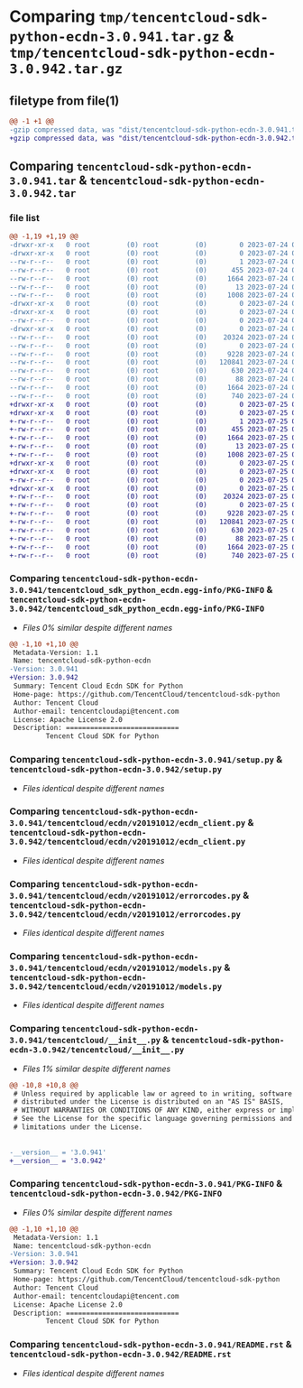 # Comparing `tmp/tencentcloud-sdk-python-ecdn-3.0.941.tar.gz` & `tmp/tencentcloud-sdk-python-ecdn-3.0.942.tar.gz`

## filetype from file(1)

```diff
@@ -1 +1 @@
-gzip compressed data, was "dist/tencentcloud-sdk-python-ecdn-3.0.941.tar", last modified: Mon Jul 24 00:36:24 2023, max compression
+gzip compressed data, was "dist/tencentcloud-sdk-python-ecdn-3.0.942.tar", last modified: Tue Jul 25 04:17:31 2023, max compression
```

## Comparing `tencentcloud-sdk-python-ecdn-3.0.941.tar` & `tencentcloud-sdk-python-ecdn-3.0.942.tar`

### file list

```diff
@@ -1,19 +1,19 @@
-drwxr-xr-x   0 root         (0) root         (0)        0 2023-07-24 00:36:24.000000 tencentcloud-sdk-python-ecdn-3.0.941/
-drwxr-xr-x   0 root         (0) root         (0)        0 2023-07-24 00:36:24.000000 tencentcloud-sdk-python-ecdn-3.0.941/tencentcloud_sdk_python_ecdn.egg-info/
--rw-r--r--   0 root         (0) root         (0)        1 2023-07-24 00:36:24.000000 tencentcloud-sdk-python-ecdn-3.0.941/tencentcloud_sdk_python_ecdn.egg-info/dependency_links.txt
--rw-r--r--   0 root         (0) root         (0)      455 2023-07-24 00:36:24.000000 tencentcloud-sdk-python-ecdn-3.0.941/tencentcloud_sdk_python_ecdn.egg-info/SOURCES.txt
--rw-r--r--   0 root         (0) root         (0)     1664 2023-07-24 00:36:24.000000 tencentcloud-sdk-python-ecdn-3.0.941/tencentcloud_sdk_python_ecdn.egg-info/PKG-INFO
--rw-r--r--   0 root         (0) root         (0)       13 2023-07-24 00:36:24.000000 tencentcloud-sdk-python-ecdn-3.0.941/tencentcloud_sdk_python_ecdn.egg-info/top_level.txt
--rw-r--r--   0 root         (0) root         (0)     1008 2023-07-24 00:36:24.000000 tencentcloud-sdk-python-ecdn-3.0.941/setup.py
-drwxr-xr-x   0 root         (0) root         (0)        0 2023-07-24 00:36:24.000000 tencentcloud-sdk-python-ecdn-3.0.941/tencentcloud/
-drwxr-xr-x   0 root         (0) root         (0)        0 2023-07-24 00:36:24.000000 tencentcloud-sdk-python-ecdn-3.0.941/tencentcloud/ecdn/
--rw-r--r--   0 root         (0) root         (0)        0 2023-07-24 00:36:24.000000 tencentcloud-sdk-python-ecdn-3.0.941/tencentcloud/ecdn/__init__.py
-drwxr-xr-x   0 root         (0) root         (0)        0 2023-07-24 00:36:24.000000 tencentcloud-sdk-python-ecdn-3.0.941/tencentcloud/ecdn/v20191012/
--rw-r--r--   0 root         (0) root         (0)    20324 2023-07-24 00:36:24.000000 tencentcloud-sdk-python-ecdn-3.0.941/tencentcloud/ecdn/v20191012/ecdn_client.py
--rw-r--r--   0 root         (0) root         (0)        0 2023-07-24 00:36:24.000000 tencentcloud-sdk-python-ecdn-3.0.941/tencentcloud/ecdn/v20191012/__init__.py
--rw-r--r--   0 root         (0) root         (0)     9228 2023-07-24 00:36:24.000000 tencentcloud-sdk-python-ecdn-3.0.941/tencentcloud/ecdn/v20191012/errorcodes.py
--rw-r--r--   0 root         (0) root         (0)   120841 2023-07-24 00:36:24.000000 tencentcloud-sdk-python-ecdn-3.0.941/tencentcloud/ecdn/v20191012/models.py
--rw-r--r--   0 root         (0) root         (0)      630 2023-07-24 00:36:24.000000 tencentcloud-sdk-python-ecdn-3.0.941/tencentcloud/__init__.py
--rw-r--r--   0 root         (0) root         (0)       88 2023-07-24 00:36:24.000000 tencentcloud-sdk-python-ecdn-3.0.941/setup.cfg
--rw-r--r--   0 root         (0) root         (0)     1664 2023-07-24 00:36:24.000000 tencentcloud-sdk-python-ecdn-3.0.941/PKG-INFO
--rw-r--r--   0 root         (0) root         (0)      740 2023-07-24 00:36:24.000000 tencentcloud-sdk-python-ecdn-3.0.941/README.rst
+drwxr-xr-x   0 root         (0) root         (0)        0 2023-07-25 04:17:31.000000 tencentcloud-sdk-python-ecdn-3.0.942/
+drwxr-xr-x   0 root         (0) root         (0)        0 2023-07-25 04:17:31.000000 tencentcloud-sdk-python-ecdn-3.0.942/tencentcloud_sdk_python_ecdn.egg-info/
+-rw-r--r--   0 root         (0) root         (0)        1 2023-07-25 04:17:31.000000 tencentcloud-sdk-python-ecdn-3.0.942/tencentcloud_sdk_python_ecdn.egg-info/dependency_links.txt
+-rw-r--r--   0 root         (0) root         (0)      455 2023-07-25 04:17:31.000000 tencentcloud-sdk-python-ecdn-3.0.942/tencentcloud_sdk_python_ecdn.egg-info/SOURCES.txt
+-rw-r--r--   0 root         (0) root         (0)     1664 2023-07-25 04:17:31.000000 tencentcloud-sdk-python-ecdn-3.0.942/tencentcloud_sdk_python_ecdn.egg-info/PKG-INFO
+-rw-r--r--   0 root         (0) root         (0)       13 2023-07-25 04:17:31.000000 tencentcloud-sdk-python-ecdn-3.0.942/tencentcloud_sdk_python_ecdn.egg-info/top_level.txt
+-rw-r--r--   0 root         (0) root         (0)     1008 2023-07-25 04:17:30.000000 tencentcloud-sdk-python-ecdn-3.0.942/setup.py
+drwxr-xr-x   0 root         (0) root         (0)        0 2023-07-25 04:17:31.000000 tencentcloud-sdk-python-ecdn-3.0.942/tencentcloud/
+drwxr-xr-x   0 root         (0) root         (0)        0 2023-07-25 04:17:31.000000 tencentcloud-sdk-python-ecdn-3.0.942/tencentcloud/ecdn/
+-rw-r--r--   0 root         (0) root         (0)        0 2023-07-25 04:17:30.000000 tencentcloud-sdk-python-ecdn-3.0.942/tencentcloud/ecdn/__init__.py
+drwxr-xr-x   0 root         (0) root         (0)        0 2023-07-25 04:17:31.000000 tencentcloud-sdk-python-ecdn-3.0.942/tencentcloud/ecdn/v20191012/
+-rw-r--r--   0 root         (0) root         (0)    20324 2023-07-25 04:17:30.000000 tencentcloud-sdk-python-ecdn-3.0.942/tencentcloud/ecdn/v20191012/ecdn_client.py
+-rw-r--r--   0 root         (0) root         (0)        0 2023-07-25 04:17:30.000000 tencentcloud-sdk-python-ecdn-3.0.942/tencentcloud/ecdn/v20191012/__init__.py
+-rw-r--r--   0 root         (0) root         (0)     9228 2023-07-25 04:17:30.000000 tencentcloud-sdk-python-ecdn-3.0.942/tencentcloud/ecdn/v20191012/errorcodes.py
+-rw-r--r--   0 root         (0) root         (0)   120841 2023-07-25 04:17:30.000000 tencentcloud-sdk-python-ecdn-3.0.942/tencentcloud/ecdn/v20191012/models.py
+-rw-r--r--   0 root         (0) root         (0)      630 2023-07-25 04:17:30.000000 tencentcloud-sdk-python-ecdn-3.0.942/tencentcloud/__init__.py
+-rw-r--r--   0 root         (0) root         (0)       88 2023-07-25 04:17:31.000000 tencentcloud-sdk-python-ecdn-3.0.942/setup.cfg
+-rw-r--r--   0 root         (0) root         (0)     1664 2023-07-25 04:17:31.000000 tencentcloud-sdk-python-ecdn-3.0.942/PKG-INFO
+-rw-r--r--   0 root         (0) root         (0)      740 2023-07-25 04:17:30.000000 tencentcloud-sdk-python-ecdn-3.0.942/README.rst
```

### Comparing `tencentcloud-sdk-python-ecdn-3.0.941/tencentcloud_sdk_python_ecdn.egg-info/PKG-INFO` & `tencentcloud-sdk-python-ecdn-3.0.942/tencentcloud_sdk_python_ecdn.egg-info/PKG-INFO`

 * *Files 0% similar despite different names*

```diff
@@ -1,10 +1,10 @@
 Metadata-Version: 1.1
 Name: tencentcloud-sdk-python-ecdn
-Version: 3.0.941
+Version: 3.0.942
 Summary: Tencent Cloud Ecdn SDK for Python
 Home-page: https://github.com/TencentCloud/tencentcloud-sdk-python
 Author: Tencent Cloud
 Author-email: tencentcloudapi@tencent.com
 License: Apache License 2.0
 Description: ============================
         Tencent Cloud SDK for Python
```

### Comparing `tencentcloud-sdk-python-ecdn-3.0.941/setup.py` & `tencentcloud-sdk-python-ecdn-3.0.942/setup.py`

 * *Files identical despite different names*

### Comparing `tencentcloud-sdk-python-ecdn-3.0.941/tencentcloud/ecdn/v20191012/ecdn_client.py` & `tencentcloud-sdk-python-ecdn-3.0.942/tencentcloud/ecdn/v20191012/ecdn_client.py`

 * *Files identical despite different names*

### Comparing `tencentcloud-sdk-python-ecdn-3.0.941/tencentcloud/ecdn/v20191012/errorcodes.py` & `tencentcloud-sdk-python-ecdn-3.0.942/tencentcloud/ecdn/v20191012/errorcodes.py`

 * *Files identical despite different names*

### Comparing `tencentcloud-sdk-python-ecdn-3.0.941/tencentcloud/ecdn/v20191012/models.py` & `tencentcloud-sdk-python-ecdn-3.0.942/tencentcloud/ecdn/v20191012/models.py`

 * *Files identical despite different names*

### Comparing `tencentcloud-sdk-python-ecdn-3.0.941/tencentcloud/__init__.py` & `tencentcloud-sdk-python-ecdn-3.0.942/tencentcloud/__init__.py`

 * *Files 1% similar despite different names*

```diff
@@ -10,8 +10,8 @@
 # Unless required by applicable law or agreed to in writing, software
 # distributed under the License is distributed on an "AS IS" BASIS,
 # WITHOUT WARRANTIES OR CONDITIONS OF ANY KIND, either express or implied.
 # See the License for the specific language governing permissions and
 # limitations under the License.
 
 
-__version__ = '3.0.941'
+__version__ = '3.0.942'
```

### Comparing `tencentcloud-sdk-python-ecdn-3.0.941/PKG-INFO` & `tencentcloud-sdk-python-ecdn-3.0.942/PKG-INFO`

 * *Files 0% similar despite different names*

```diff
@@ -1,10 +1,10 @@
 Metadata-Version: 1.1
 Name: tencentcloud-sdk-python-ecdn
-Version: 3.0.941
+Version: 3.0.942
 Summary: Tencent Cloud Ecdn SDK for Python
 Home-page: https://github.com/TencentCloud/tencentcloud-sdk-python
 Author: Tencent Cloud
 Author-email: tencentcloudapi@tencent.com
 License: Apache License 2.0
 Description: ============================
         Tencent Cloud SDK for Python
```

### Comparing `tencentcloud-sdk-python-ecdn-3.0.941/README.rst` & `tencentcloud-sdk-python-ecdn-3.0.942/README.rst`

 * *Files identical despite different names*

